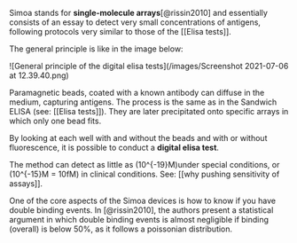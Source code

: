 Simoa stands for **single-molecule arrays**[@rissin2010] and essentially consists of an essay to detect very small concentrations of antigens, following protocols very similar to those of the [[Elisa tests]]. 

The general principle is like in the image below:

![General principle of the digital elisa tests](/images/Screenshot 2021-07-06 at 12.39.40.png)

Paramagnetic beads, coated with a known antibody can diffuse in the medium, capturing antigens. The process is the same as in the Sandwich ELISA (see: [[Elisa tests]]). They are later precipitated onto specific arrays in which only one bead fits. 

By looking at each well with and without the beads and with or without fluorescence, it is possible to conduct a **digital elisa test**. 

The method can detect as little as \(10^{-19}M\)under special conditions, or \(10^{-15}M = 10fM\) in clinical conditions. See: [[why pushing sensitivity of assays]].

One of the core aspects of the Simoa devices is how to know if you have double binding events. In [@rissin2010], the authors present a statistical argument in which double binding events is almost negligible if binding (overall) is below 50%, as it follows a poissonian distribution. 

